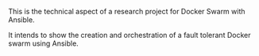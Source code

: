 This is the technical aspect of a research project for Docker Swarm with Ansible.

It intends to show the creation and orchestration of a fault tolerant Docker swarm using Ansible.
